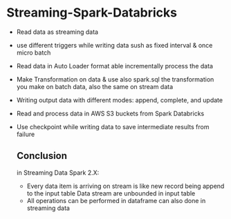 # Streaming-Spark-Databricks
- Read data as streaming data
- use different triggers while writing data sush as fixed interval & once micro batch
- Read data in Auto Loader format able incrementally process the data
- Make Transformation on data & use also spark.sql
  the transformation you make on batch data, also the same on stream data
- Writing output data with different modes: append, complete, and update
- Read and process data in AWS S3 buckets from Spark Databricks
- Use checkpoint while writing data to save intermediate results from failure

  ## Conclusion
  in Streaming Data Spark 2.X:
  - Every data item is arriving on stream is like new record being append to the input table
    Data stream are unbounded in input table
  - All operations can be performed in dataframe can also done in streaming data
